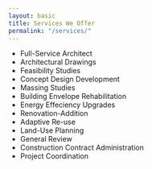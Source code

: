 ```yaml
---
layout: basic
title: Services We Offer
permalink: "/services/"
---
```


- Full-Service Architect
- Architectural Drawings
- Feasibility Studies
- Concept Design Development
- Massing Studies
- Building Envelope Rehabilitation
- Energy Effeciency Upgrades
- Renovation-Addition
- Adaptive Re-use
- Land-Use Planning
- General Review
- Construction Contract Administration
- Project Coordination